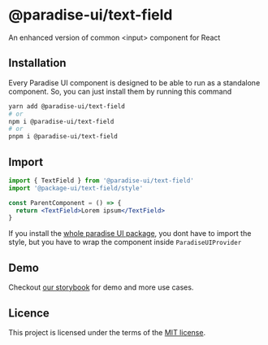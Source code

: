 # @paradise-ui/text-field

An enhanced version of common &lt;input&gt; component for React

## Installation

Every Paradise UI component is designed to be able to run as a standalone component. So, you can just install them by running this command

```sh
yarn add @paradise-ui/text-field
# or
npm i @paradise-ui/text-field
# or
pnpm i @paradise-ui/text-field
```

## Import

```jsx
import { TextField } from '@paradise-ui/text-field'
import '@package-ui/text-field/style'

const ParentComponent = () => {
  return <TextField>Lorem ipsum</TextField>
}
```

If you install the <a href="https://npmjs.com/package/@paradise-ui/react">whole paradise UI package</a>, you dont have to import the style, but you have to wrap the component inside `ParadiseUIProvider`

## Demo

Checkout <a href="https://storybook.paradise-ui.com/?path=/docs/component-form-text-field--docs" target="_blank">our storybook</a> for demo and more use cases.

## Licence

This project is licensed under the terms of the
[MIT license](https://github.com/devaradise/paradise-ui/blob/main/LICENSE).
